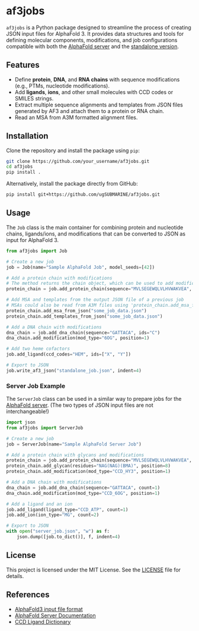 # af3jobs

`af3jobs` is a Python package designed to streamline the process of creating JSON input files for AlphaFold 3.
It provides data structures and tools for defining molecular components, modifications, and job
configurations compatible with both the [AlphaFold server](https://alphafoldserver.com/welcome) and the [standalone version](https://github.com/google-deepmind/alphafold3).

## Features

- Define **protein**, **DNA**, and **RNA chains** with sequence modifications (e.g., PTMs, nucleotide modifications).
- Add **ligands**, **ions**, and other small molecules with CCD codes or SMILES strings.
- Extract multiple sequence alignments and templates from JSON files generated by AF3 and attach them to a protein
or RNA chain.
- Read an MSA from A3M formatted alignment files.

## Installation

Clone the repository and install the package using `pip`:

```bash
git clone https://github.com/your_username/af3jobs.git
cd af3jobs
pip install .
```

Alternatively, install the package directly from GitHub:

```bash
pip install git+https://github.com/ugSUBMARINE/af3jobs.git
```

## Usage

The `Job` class is the main container for combining protein and nucleotide chains, ligands/ions, and modifications
that can be converted to JSON as input for AlphaFold 3.

```python
from af3jobs import Job

# Create a new job
job = Job(name="Sample AlphaFold Job", model_seeds=[42])

# Add a protein chain with modifications
# The method returns the chain object, which can be used to add modifications, alignments, etc.
protein_chain = job.add_protein_chain(sequence="MVLSEGEWQLVLHVWAKVEA", count=2)

# Add MSA and templates from the output JSON file of a previous job
# MSAs could also be read from A3M files using 'protein_chain.add_msa_from_a3m("msa.a3m")'
protein_chain.add_msa_from_json("some_job_data.json")
protein_chain.add_templates_from_json("some_job_data.json")

# Add a DNA chain with modifications
dna_chain = job.add_dna_chain(sequence="GATTACA", ids="C")
dna_chain.add_modification(mod_type="6OG", position=1)

# Add two heme cofactors
job.add_ligand(ccd_codes="HEM", ids=["X", "Y"])

# Export to JSON
job.write_af3_json("standalone_job.json", indent=4)
```

### Server Job Example

The `ServerJob` class can be used in a similar way to prepare jobs for the [AlphaFold server](https://alphafoldserver.com/welcome).
(The two types of JSON input files are not interchangeable!)

```python
import json
from af3jobs import ServerJob

# Create a new job
job = ServerJob(name="Sample AlphaFold Server Job")

# Add a protein chain with glycans and modifications
protein_chain = job.add_protein_chain(sequence="MVLSEGEWQLVLHVWAKVEA", count=2)
protein_chain.add_glycan(residues="NAG(NAG)(BMA)", position=8)
protein_chain.add_modification(mod_type="CCD_HY3", position=1)

# Add a DNA chain with modifications
dna_chain = job.add_dna_chain(sequence="GATTACA", count=1)
dna_chain.add_modification(mod_type="CCD_6OG", position=1)

# Add a ligand and an ion
job.add_ligand(ligand_type="CCD_ATP", count=1)
job.add_ion(ion_type="MG", count=2)

# Export to JSON
with open("server_job.json", "w") as f:
    json.dump([job.to_dict()], f, indent=4)
```

## License

This project is licensed under the MIT License. See the [LICENSE](LICENSE) file for details.

## References

- [AlphaFold3 input file format](https://github.com/google-deepmind/alphafold3/blob/main/docs/input.md)
- [AlphaFold Server Documentation](https://github.com/google-deepmind/alphafold/blob/main/server/README.md)
- [CCD Ligand Dictionary](https://www.ebi.ac.uk/pdbe-srv/pdbechem/)